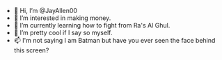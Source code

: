 - 👋 Hi, I’m @JayAllen00
- 👀 I’m interested in making money.
- 🌱 I’m currently learning how to fight from Ra's Al Ghul.
- 💞️ I’m pretty cool if I say so myself.
- 📫 I'm not saying I am Batman but have you ever seen the face behind this screen?




